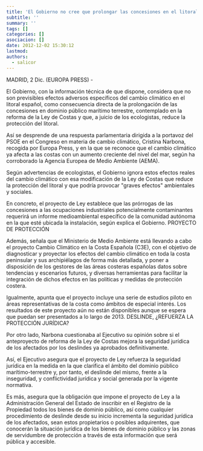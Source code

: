 ```yaml
---
title: 'El Gobierno no cree que prolongar las concesiones en el litoral implique más efectos adversos por el cambio climático '
subtitle: ''
summary: ''
tags: []
categories: []
asociacion: []
date: 2012-12-02 15:30:12
lastmod:
authors: 
  - salicor
---
```


MADRID, 2 Dic. (EUROPA PRESS) -

   El Gobierno, con la información técnica de que dispone, considera que no son previsibles efectos adversos específicos del cambio climático en el litoral español, como consecuencia directa de la prolongación de las concesiones en dominio público marítimo terrestre, contemplado en la reforma de la Ley de Costas y que, a juicio de los ecologistas, reduce la protección del litoral.

   Así se desprende de una respuesta parlamentaria dirigida a la portavoz del PSOE en el Congreso en materia de cambio climático, Cristina Narbona, recogida por Europa Press, y en la que se reconoce que el cambio climático ya afecta a las costas con un aumento creciente del nivel del mar, según ha corroborado la Agencia Europea de Medio Ambiente (AEMA).

   Según advertencias de ecologistas, el Gobierno ignora estos efectos reales del cambio climático con esa modificación de la Ley de Costas que reduce la protección del litoral y que podría provocar "graves efectos" ambientales y sociales.

   En concreto, el proyecto de Ley establece que las prórrogas de las concesiones a las ocupaciones industriales potencialmente contaminantes requerirá un informe medioambiental específico de la comunidad autónoma en la que esté ubicada la instalación, según explica el Gobierno.
PROYECTO DE PROTECCIÓN

   Además, señala que el Ministerio de Medio Ambiente está llevando a cabo el proyecto Cambio Climático en la Costa Española (C3E), con el objetivo de diagnosticar y proyectar los efectos del cambio climático en toda la costa peninsular y sus archipiélagos de forma más detallada, y poner a disposición de los gestores de las áreas costeras españolas datos sobre tendencias y escenarios futuros, y diversas herramientas para facilitar la integración de dichos efectos en las políticas y medidas de protección costera.

   Igualmente, apunta que el proyecto incluye una serie de estudios piloto en áreas representativas de la costa como ámbitos de especial interés. Los resultados de este proyecto aún no están disponibles aunque se espera que puedan ser presentados a lo largo de 2013.
DESLINDE, ¿REFUERZA LA PROTECCIÓN JURÍDICA?

   Por otro lado, Narbona cuestionaba al Ejecutivo su opinión sobre si el anteproyecto de reforma de la Ley de Costas mejora la seguridad jurídica de los afectados por los deslindes ya aprobados definitivamente.

   Así, el Ejecutivo asegura que el proyecto de Ley refuerza la seguridad jurídica en la medida en la que clarifica el ámbito del dominio público marítimo-terrestre y, por tanto, el deslinde del mismo, frente a la inseguridad, y conflictividad jurídica y social generada por la vigente normativa.

   Es más, asegura que la obligación que impone el proyecto de Ley a la Administración General del Estado de inscribir en el Registro de la Propiedad todos los bienes de dominio público, así como cualquier procedimiento de deslinde desde su inicio incrementa la seguridad jurídica de los afectados, sean estos propietarios o posibles adquirentes, que conocerán la situación jurídica de los bienes de dominio público y las zonas de servidumbre de protección a través de esta información que será pública y accesible.